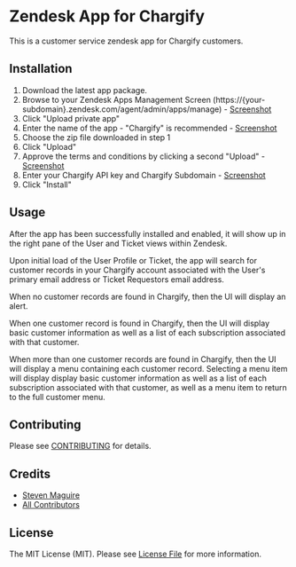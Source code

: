 # Zendesk App for Chargify

This is a customer service zendesk app for Chargify customers.

## Installation

1) Download the latest app package.
2) Browse to your Zendesk Apps Management Screen (https://{your-subdomain}.zendesk.com/agent/admin/apps/manage) - [Screenshot](https://cl.ly/010k3C3E3k1s)
3) Click "Upload private app"
4) Enter the name of the app - "Chargify" is recommended - [Screenshot](https://cl.ly/061o2q0l322y)
5) Choose the zip file downloaded in step 1
6) Click "Upload"
7) Approve the terms and conditions by clicking a second "Upload" - [Screenshot](https://cl.ly/0T0E2I3o2F2u)
8) Enter your Chargify API key and Chargify Subdomain - [Screenshot](https://cl.ly/0Z2q2R241A02)
9) Click "Install"

## Usage

After the app has been successfully installed and enabled, it will show up in the right pane of the User and Ticket views within Zendesk.

Upon initial load of the User Profile or Ticket, the app will search for customer records in your Chargify account associated with the User's primary email address or Ticket Requestors email address.

When no customer records are found in Chargify, then the UI will display an alert.

When one customer record is found in Chargify, then the UI will display basic customer information as well as a list of each subscription associated with that customer.

When more than one customer records are found in Chargify, then the UI will display a menu containing each customer record. Selecting a menu item will display display basic customer information as well as a list of each subscription associated with that customer, as well as a menu item to return to the full customer menu.

## Contributing

Please see [CONTRIBUTING](https://github.com/delivered/chargify-zendesk/blob/master/CONTRIBUTING.md) for details.

## Credits

- [Steven Maguire](https://github.com/stevenmaguire)
- [All Contributors](https://github.com/delivered/chargify-zendesk/contributors)

## License

The MIT License (MIT). Please see [License File](https://github.com/delivered/chargify-zendesk/blob/master/LICENSE) for more information.



